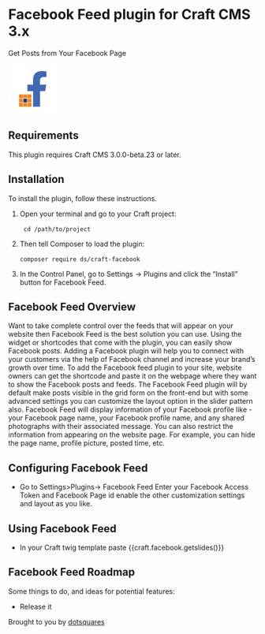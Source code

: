 # Facebook Feed plugin for Craft CMS 3.x

Get Posts from Your Facebook Page

<img src="src/icon.svg" alt="icon" width="100" height="100">

## Requirements

This plugin requires Craft CMS 3.0.0-beta.23 or later.

## Installation

To install the plugin, follow these instructions.

1. Open your terminal and go to your Craft project:

        cd /path/to/project

2. Then tell Composer to load the plugin:

       composer require ds/craft-facebook

3. In the Control Panel, go to Settings → Plugins and click the “Install” button for Facebook Feed.

## Facebook Feed Overview

Want to take complete control over the feeds that will appear on your website then Facebook Feed is the best solution you can use. Using the widget or shortcodes that come with the plugin, you can easily show Facebook posts. Adding a Facebook plugin will help you to connect with your customers via the help of Facebook channel and increase your brand’s growth over time. To add the Facebook feed plugin to your site, website owners can get the shortcode and paste it on the webpage where they want to show the Facebook posts and feeds. The Facebook Feed plugin will by default make posts visible in the grid form on the front-end but with some advanced settings you can customize the layout option in the slider pattern also. Facebook Feed will display information of your Facebook profile like - your Facebook page name, your Facebook profile name, and any shared photographs with their associated message. You can also restrict the information from appearing on the website page. For example, you can hide the page name, profile picture, posted time, etc.

## Configuring Facebook Feed

- Go to Settings>Plugins-> Facebook Feed Enter your Facebook Access Token and Facebook Page id enable the other customization settings and layout as you like.

## Using Facebook Feed

- In your Craft twig template paste {{craft.facebook.getslides()}}

## Facebook Feed Roadmap

Some things to do, and ideas for potential features:

* Release it

Brought to you by [dotsquares](https://dotsquares.com)
